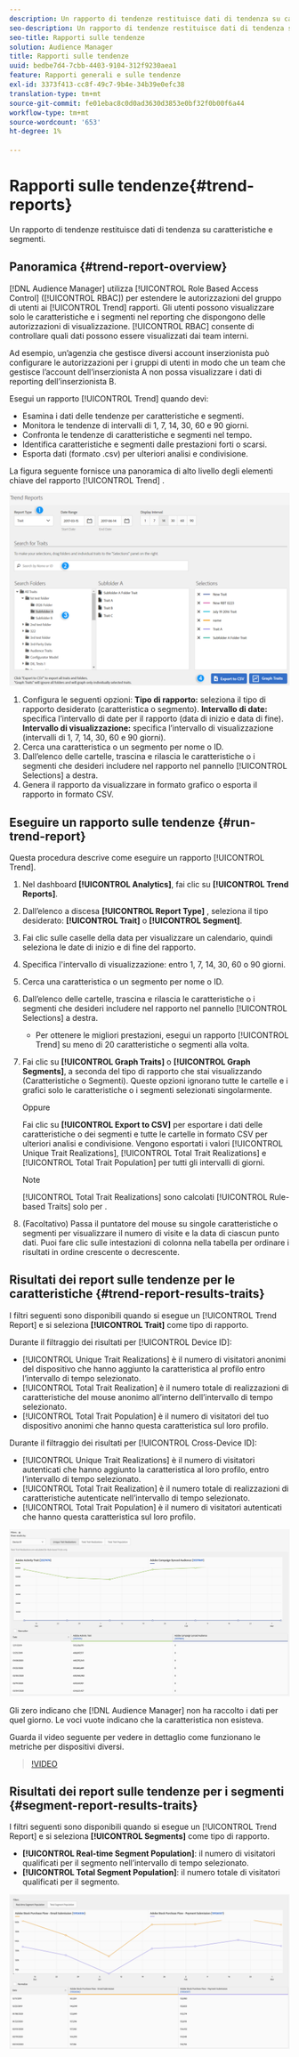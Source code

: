```yaml
---
description: Un rapporto di tendenze restituisce dati di tendenza su caratteristiche e segmenti.
seo-description: Un rapporto di tendenze restituisce dati di tendenza su caratteristiche e segmenti.
seo-title: Rapporti sulle tendenze
solution: Audience Manager
title: Rapporti sulle tendenze
uuid: bedbe7d4-7cbb-4403-9104-312f9230aea1
feature: Rapporti generali e sulle tendenze
exl-id: 3373f413-cc8f-49c7-9b4e-34b39e0efc38
translation-type: tm+mt
source-git-commit: fe01ebac8c0d0ad3630d3853e0bf32f0b00f6a44
workflow-type: tm+mt
source-wordcount: '653'
ht-degree: 1%

---
```


# Rapporti sulle tendenze{#trend-reports}

Un rapporto di tendenze restituisce dati di tendenza su caratteristiche e segmenti.

## Panoramica {#trend-report-overview}

<!-- 

c_trend_reports.xml

 -->

[!DNL Audience Manager] utilizza  [!UICONTROL Role Based Access Control] ([!UICONTROL RBAC]) per estendere le autorizzazioni del gruppo di utenti ai  [!UICONTROL Trend] rapporti. Gli utenti possono visualizzare solo le caratteristiche e i segmenti nel reporting che dispongono delle autorizzazioni di visualizzazione. [!UICONTROL RBAC] consente di controllare quali dati possono essere visualizzati dai team interni.

Ad esempio, un’agenzia che gestisce diversi account inserzionista può configurare le autorizzazioni per i gruppi di utenti in modo che un team che gestisce l’account dell’inserzionista A non possa visualizzare i dati di reporting dell’inserzionista B.

Esegui un rapporto [!UICONTROL Trend] quando devi:

* Esamina i dati delle tendenze per caratteristiche e segmenti.
* Monitora le tendenze di intervalli di 1, 7, 14, 30, 60 e 90 giorni.
* Confronta le tendenze di caratteristiche e segmenti nel tempo.
* Identifica caratteristiche e segmenti dalle prestazioni forti o scarsi.
* Esporta dati (formato .csv) per ulteriori analisi e condivisione.

La figura seguente fornisce una panoramica di alto livello degli elementi chiave del rapporto [!UICONTROL Trend] .

![](assets/trend_reports.png)

1. Configura le seguenti opzioni:
   **Tipo di rapporto:** seleziona il tipo di rapporto desiderato (caratteristica o segmento).
   **Intervallo di date:** specifica l’intervallo di date per il rapporto (data di inizio e data di fine).
   **Intervallo di visualizzazione:** specifica l’intervallo di visualizzazione (intervalli di 1, 7, 14, 30, 60 e 90 giorni).
1. Cerca una caratteristica o un segmento per nome o ID.
1. Dall’elenco delle cartelle, trascina e rilascia le caratteristiche o i segmenti che desideri includere nel rapporto nel pannello [!UICONTROL Selections] a destra.
1. Genera il rapporto da visualizzare in formato grafico o esporta il rapporto in formato CSV.

## Eseguire un rapporto sulle tendenze {#run-trend-report}

Questa procedura descrive come eseguire un rapporto [!UICONTROL Trend].

<!-- 

t_working_with_trend_reports.xml

 -->

1. Nel dashboard **[!UICONTROL Analytics]**, fai clic su **[!UICONTROL Trend Reports]**.
1. Dall’elenco a discesa **[!UICONTROL Report Type]** , seleziona il tipo desiderato: **[!UICONTROL Trait]** o **[!UICONTROL Segment]**.
1. Fai clic sulle caselle della data per visualizzare un calendario, quindi seleziona le date di inizio e di fine del rapporto.
1. Specifica l&#39;intervallo di visualizzazione: entro 1, 7, 14, 30, 60 o 90 giorni.
1. Cerca una caratteristica o un segmento per nome o ID.
1. Dall’elenco delle cartelle, trascina e rilascia le caratteristiche o i segmenti che desideri includere nel rapporto nel pannello [!UICONTROL Selections] a destra.
   * Per ottenere le migliori prestazioni, esegui un rapporto [!UICONTROL Trend] su meno di 20 caratteristiche o segmenti alla volta.
1. Fai clic su **[!UICONTROL Graph Traits]** o **[!UICONTROL Graph Segments]**, a seconda del tipo di rapporto che stai visualizzando (Caratteristiche o Segmenti). Queste opzioni ignorano tutte le cartelle e i grafici solo le caratteristiche o i segmenti selezionati singolarmente.

   Oppure

   Fai clic su **[!UICONTROL Export to CSV]** per esportare i dati delle caratteristiche o dei segmenti e tutte le cartelle in formato CSV per ulteriori analisi e condivisione. Vengono esportati i valori [!UICONTROL Unique Trait Realizations], [!UICONTROL Total Trait Realizations] e [!UICONTROL Total Trait Population] per tutti gli intervalli di giorni.

   >[!NOTE]
   >
   >[!UICONTROL Total Trait Realizations] sono calcolati  [!UICONTROL Rule-based Traits] solo per .

1. (Facoltativo) Passa il puntatore del mouse su singole caratteristiche o segmenti per visualizzare il numero di visite e la data di ciascun punto dati. Puoi fare clic sulle intestazioni di colonna nella tabella per ordinare i risultati in ordine crescente o decrescente.

## Risultati dei report sulle tendenze per le caratteristiche {#trend-report-results-traits}

I filtri seguenti sono disponibili quando si esegue un [!UICONTROL Trend Report] e si seleziona **[!UICONTROL Trait]** come tipo di rapporto.

Durante il filtraggio dei risultati per [!UICONTROL Device ID]:

* [!UICONTROL Unique Trait Realizations] è il numero di visitatori anonimi del dispositivo che hanno aggiunto la caratteristica al profilo entro l’intervallo di tempo selezionato.
* [!UICONTROL Total Trait Realization] è il numero totale di realizzazioni di caratteristiche del mouse anonimo all’interno dell’intervallo di tempo selezionato.
* [!UICONTROL Total Trait Population] è il numero di visitatori del tuo dispositivo anonimi che hanno questa caratteristica sul loro profilo.

Durante il filtraggio dei risultati per [!UICONTROL Cross-Device ID]:

* [!UICONTROL Unique Trait Realizations] è il numero di visitatori autenticati che hanno aggiunto la caratteristica al loro profilo, entro l’intervallo di tempo selezionato.
* [!UICONTROL Total Trait Realization] è il numero totale di realizzazioni di caratteristiche autenticate nell’intervallo di tempo selezionato.
* [!UICONTROL Total Trait Population] è il numero di visitatori autenticati che hanno questa caratteristica sul loro profilo.

![trend-report-traits](assets/trend-report-traits.png)

Gli zero indicano che [!DNL Audience Manager] non ha raccolto i dati per quel giorno. Le voci vuote indicano che la caratteristica non esisteva.

Guarda il video seguente per vedere in dettaglio come funzionano le metriche per dispositivi diversi.

>[!VIDEO](https://docs.adobe.com/content/help/en/audience-manager-learn/tutorials/build-and-manage-audiences/profile-merge/understanding-cross-device-metrics-in-audience-manager.html)

## Risultati dei report sulle tendenze per i segmenti {#segment-report-results-traits}

I filtri seguenti sono disponibili quando si esegue un [!UICONTROL Trend Report] e si seleziona **[!UICONTROL Segments]** come tipo di rapporto.

* **[!UICONTROL Real-time Segment Population]**: il numero di visitatori qualificati per il segmento nell’intervallo di tempo selezionato.
* **[!UICONTROL Total Segment Population]**: il numero totale di visitatori qualificati per il segmento.

![segmenti di trend-report](assets/trend-report-segments.png)

